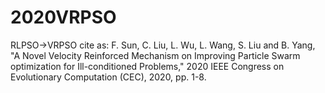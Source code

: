 # 2020VRPSO
RLPSO->VRPSO
cite as: F. Sun, C. Liu, L. Wu, L. Wang, S. Liu and B. Yang, "A Novel Velocity Reinforced Mechanism on Improving Particle Swarm optimization for Ill-conditioned Problems," 2020 IEEE Congress on Evolutionary Computation (CEC), 2020, pp. 1-8.
